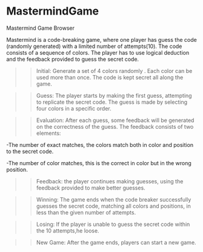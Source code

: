 # MastermindGame
Mastermind Game Browser

Mastermind is a code-breaking game, where one player has guess the code (randomly generated) with a limited number of attempts(10). The code consists of a sequence of colors.
The player has to use logical deduction and the feedback provided to guess the secret code.

>>Initial: Generate a set of 4 colors randomly . Each color can be used more than once. The code is kept secret all along the game.

>>Guess: The player starts by making the first guess, attempting to replicate the secret code. The guess is made by selecting four colors in a specific order.

>>Evaluation: After each guess, some feedback will be generated on the correctness of the guess. The feedback consists of two elements:

-The number of exact matches, the colors match both in color and position to the secret code.

-The number of color matches, this is the correct in color but in the wrong position.
   
>>Feedback: the player continues making guesses, using the feedback provided to make better guesses.

>>Winning: The game ends when the code breaker successfully guesses the secret code, matching all colors and positions, in less than the given number of attempts. 

>>Losing: If the player is unable to guess the secret code within the 10 attempts,he loose.

>>New Game: After the game ends, players can start a new game.


